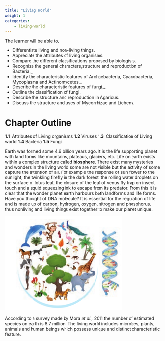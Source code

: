 ```yaml
---
title: "Living World"
weight: 1
categories:
    - living-world
---
```


The learner will be able to,

- Differentiate living and non-living things.
- Appreciate the attributes of living organisms.
- Compare the different classifications proposed by biologists.
- Recognize the general characters,structure and reproduction of Bacteria.\_
- Identify the characteristic features of Archaebacteria, Cyanobacteria, Mycoplasma and Actinomycetes.\_
- Describe the characteristic features of fungi.\_
- Outline the classification of fungi.
- Describe the structure and reproduction in Agaricus.
- Discuss the structure and uses of Mycorrhizae and Lichens.

# Chapter Outline

**1.1** Attributes of Living organisms
**1.2** Viruses
**1.3** Classification of Living world
**1.4** Bacteria
**1.5** Fungi

Earth was formed some 4.6 billion years ago. It is the life supporting planet with land forms like mountains, plateaus, glaciers, etc. Life on earth exists within a complex structure called **biosphere**. There exist many mysteries and wonders in the living world some are not visible but the activity of some capture the attention of all. For example the response of sun flower to the sunlight, the twinkling firefly in the dark forest, the rolling water droplets on the surface of lotus leaf, the closure of the leaf of venus fly trap on insect touch and a squid squeezing ink to escape from its predator. From this it is clear that the wonder planet earth harbours both landforms and life forms. Have you thought of DNA molecule? It is essential for the regulation of life and is made up of carbon, hydrogen, oxygen, nitrogen and phosphorus. thus nonliving and living things exist together to make our planet unique.

![ Attributes of living organisms](1.1.png)

According to a survey made by Mora _et al.,_ 2011 the number of estimated species on earth is 8.7 million. The living world includes microbes, plants, animals and human beings which possess unique and distinct characteristic feature.
